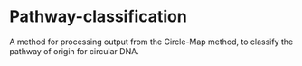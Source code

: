 # Pathway-classification
A method for processing output from the Circle-Map method, to classify the pathway of origin for circular DNA.
